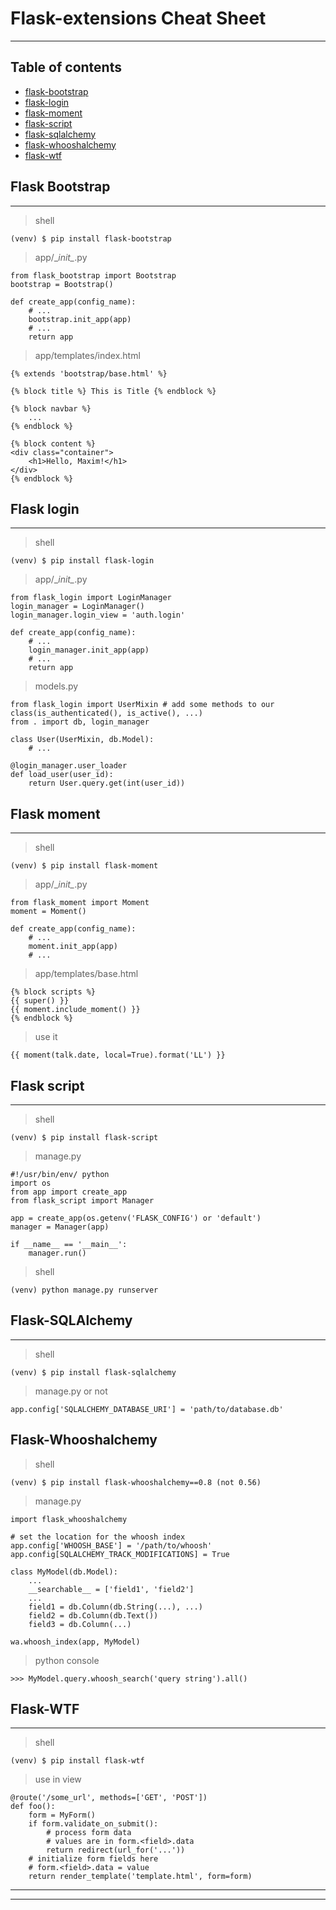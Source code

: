 # Flask-extensions Cheat Sheet
___

## Table of contents
* [flask-bootstrap](#flask-bootstrap)
* [flask-login](#flask-login)
* [flask-moment](#flask-moment)
* [flask-script](#flask-script)
* [flask-sqlalchemy](#flask-sqlalchemy)
* [flask-whooshalchemy](#flask-whooshalchemy)
* [flask-wtf](#flask-wtf)


## Flask Bootstrap
___
> shell

    (venv) $ pip install flask-bootstrap

> app/\__init\__.py
    
    from flask_bootstrap import Bootstrap
    bootstrap = Bootstrap()
    
    def create_app(config_name):
        # ...
        bootstrap.init_app(app)
        # ...
        return app
        
> app/templates/index.html

    {% extends 'bootstrap/base.html' %}
    
    {% block title %} This is Title {% endblock %}
    
    {% block navbar %}
        ...
    {% endblock %}
    
    {% block content %}
    <div class="container">
        <h1>Hello, Maxim!</h1>
    </div>
    {% endblock %}


## Flask login
___
> shell

    (venv) $ pip install flask-login
    
> app/\__init\__.py

    from flask_login import LoginManager
    login_manager = LoginManager()
    login_manager.login_view = 'auth.login'
        
    def create_app(config_name):
        # ...
        login_manager.init_app(app)
        # ...
        return app

> models.py

    from flask_login import UserMixin # add some methods to our class(is_authenticated(), is_active(), ...)
    from . import db, login_manager
    
    class User(UserMixin, db.Model):
        # ...
        
    @login_manager.user_loader
    def load_user(user_id):
        return User.query.get(int(user_id))


## Flask moment
___
> shell

    (venv) $ pip install flask-moment
    
> app/\__init\__.py
    
    from flask_moment import Moment
    moment = Moment()
    
    def create_app(config_name):
        # ...
        moment.init_app(app)
        # ...
        
> app/templates/base.html

    {% block scripts %}
    {{ super() }}
    {{ moment.include_moment() }}
    {% endblock %}
    
> use it
    
    {{ moment(talk.date, local=True).format('LL') }}


## Flask script
___
> shell
    
    (venv) $ pip install flask-script

> manage.py

    #!/usr/bin/env/ python
    import os
    from app import create_app
    from flask_script import Manager
    
    app = create_app(os.getenv('FLASK_CONFIG') or 'default')
    manager = Manager(app)
    
    if __name__ == '__main__':
        manager.run()

> shell

    (venv) python manage.py runserver


## Flask-SQLAlchemy
___
> shell

    (venv) $ pip install flask-sqlalchemy
    
> manage.py or not
    
    app.config['SQLALCHEMY_DATABASE_URI'] = 'path/to/database.db'


## Flask-Whooshalchemy

> shell
    
    (venv) $ pip install flask-whooshalchemy==0.8 (not 0.56)
    
> manage.py

    import flask_whooshalchemy
    
    # set the location for the whoosh index
    app.config['WHOOSH_BASE'] = '/path/to/whoosh'
    app.config[SQLALCHEMY_TRACK_MODIFICATIONS] = True
    
    class MyModel(db.Model):
        ...
        __searchable__ = ['field1', 'field2']
        ...
        field1 = db.Column(db.String(...), ...)
        field2 = db.Column(db.Text())
        field3 = db.Column(...)
        
    wa.whoosh_index(app, MyModel)

> python console

    >>> MyModel.query.whoosh_search('query string').all()


## Flask-WTF
___

>shell

    (venv) $ pip install flask-wtf
    
> use in view

    @route('/some_url', methods=['GET', 'POST'])
    def foo():
        form = MyForm()
        if form.validate_on_submit():
            # process form data
            # values are in form.<field>.data
            return redirect(url_for('...'))
        # initialize form fields here
        # form.<field>.data = value
        return render_template('template.html', form=form)
___
___
